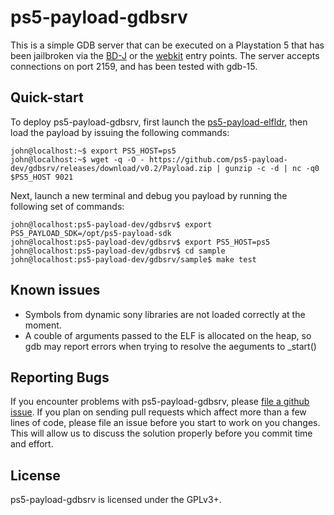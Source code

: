 # ps5-payload-gdbsrv
This is a simple GDB server that can be executed on a Playstation 5
that has been jailbroken via the [BD-J][bdj] or the [webkit][webkit] entry
points. The server accepts connections on port 2159, and has been tested with
gdb-15.

## Quick-start
To deploy ps5-payload-gdbsrv, first launch the [ps5-payload-elfldr][elfldr],
then load the payload by issuing the following commands:

```console
john@localhost:~$ export PS5_HOST=ps5
john@localhost:~$ wget -q -O - https://github.com/ps5-payload-dev/gdbsrv/releases/download/v0.2/Payload.zip | gunzip -c -d | nc -q0 $PS5_HOST 9021
```

Next, launch a new terminal and debug you payload by running the following set of
commands:
```console
john@localhost:ps5-payload-dev/gdbsrv$ export PS5_PAYLOAD_SDK=/opt/ps5-payload-sdk
john@localhost:ps5-payload-dev/gdbsrv$ export PS5_HOST=ps5
john@localhost:ps5-payload-dev/gdbsrv$ cd sample
john@localhost:ps5-payload-dev/gdbsrv/sample$ make test
```

## Known issues
- Symbols from dynamic sony libraries are not loaded correctly at the moment.
- A couble of arguments passed to the ELF is allocated on the heap, so gdb may
  report errors when trying to resolve the aeguments to _start()

## Reporting Bugs
If you encounter problems with ps5-payload-gdbsrv, please [file a github issue][issues].
If you plan on sending pull requests which affect more than a few lines of code,
please file an issue before you start to work on you changes. This will allow us
to discuss the solution properly before you commit time and effort.

## License
ps5-payload-gdbsrv is licensed under the GPLv3+.

[bdj]: https://github.com/john-tornblom/bdj-sdk
[sdk]: https://github.com/ps5-payload-dev/sdk
[webkit]: https://github.com/Cryptogenic/PS5-IPV6-Kernel-Exploit
[elfldr]: https://github.com/ps5-payload-dev/elfldr
[issues]: https://github.com/ps5-payload-dev/shsrv/issues/new